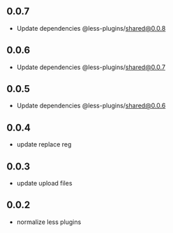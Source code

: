 ## 0.0.7

-   Update dependencies @less-plugins/shared@0.0.8

## 0.0.6

-   Update dependencies @less-plugins/shared@0.0.7

## 0.0.5

-   Update dependencies @less-plugins/shared@0.0.6

## 0.0.4

-   update replace reg

## 0.0.3

-   update upload files

## 0.0.2

-   normalize less plugins

